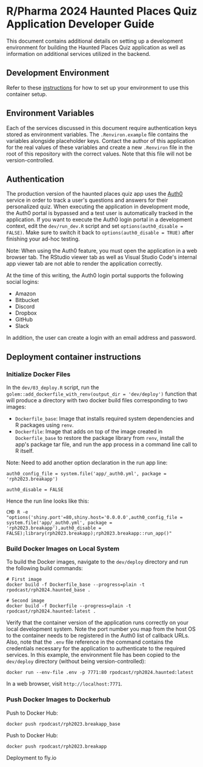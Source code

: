 # R/Pharma 2024 Haunted Places Quiz Application Developer Guide

This document contains additional details on setting up a development environment for building the Haunted Places Quiz application as well as information on additional services utilized in the backend. 

## Development Environment

Refer to these [instructions](https://github.com/rpodcast/r_dev_projects/blob/main/.devcontainer/README.md) for how to set up your environment to use this container setup.

## Environment Variables

Each of the services discussed in this document require authentication keys stored as environment variables. The `.Renviron.example` file contains the variables alongside placeholder keys. Contact the author of this application for the real values of these variables and create a new `.Renviron` file in the root of this repository with the correct values. Note that this file will not be version-controlled. 

## Authentication

The production version of the haunted places quiz app uses the [Auth0](https://auth0.com/) service in order to track a user's questions and answers for their personalized quiz. When executing the application in development mode, the Auth0 portal is bypassed and a test user is automatically tracked in the application. If you want to execute the Auth0 login portal in a development context, edit the `dev/run_dev.R` script and set `options(auth0_disable = FALSE)`. Make sure to switch it back to `options(auth0_disable = TRUE)` after finishing your ad-hoc testing.

Note: When using the Auth0 feature, you must open the application in a web browser tab. The RStudio viewer tab as well as Visual Studio Code's internal app viewer tab are not able to render the application correctly. 

At the time of this writing, the Auth0 login portal supports the following social logins:

* Amazon
* Bitbucket
* Discord
* Dropbox
* GitHub
* Slack

In addition, the user can create a login with an email address and password. 

## Deployment container instructions

### Initialize Docker Files

In the `dev/03_deploy.R` script, run the `golem::add_dockerfile_with_renv(output_dir = 'dev/deploy')` function that will produce a directory with two docker build files corresponding to two images:

* `Dockerfile_base`: Image that installs required system dependencies and R packages using `renv`.
* `Dockerfile`: Image that adds on top of the image created in `Dockerfile_base` to restore the package library from `renv`, install the app's package tar file, and run the app process in a command line call to R itself.

Note: Need to add another option declaration in the run app line: 

```
auth0_config_file = system.file('app/_auth0.yml', package = 'rph2023.breakapp')

auth0_disable = FALSE
```

Hence the run line looks like this:

```
CMD R -e "options('shiny.port'=80,shiny.host='0.0.0.0',auth0_config_file = system.file('app/_auth0.yml', package = 'rph2023.breakapp'),auth0_disable = FALSE);library(rph2023.breakapp);rph2023.breakapp::run_app()"
```

### Build Docker Images on Local System

To build the Docker images, navigate to the `dev/deploy` directory and run the following build commands:

```
# First image
docker build -f Dockerfile_base --progress=plain -t rpodcast/rph2024.haunted_base .

# Second image
docker build -f Dockerfile --progress=plain -t rpodcast/rph2024.haunted:latest .
```

Verify that the container version of the application runs correctly on your local development system. Note the port number you map from the host OS to the container needs to be registered in the Auth0 list of callback URLs. Also, note that the `.env` file reference in the command contains the credentials necessary for the application to authenticate to the required services. In this example, the environment file has been copied to the `dev/deploy` directory (without being version-controlled):

```
docker run --env-file .env -p 7771:80 rpodcast/rph2024.haunted:latest
```

In a web browser, visit `http://localhost:7771`.

### Push Docker Images to Dockerhub

Push to Docker Hub:

```
docker push rpodcast/rph2023.breakapp_base
```


Push to Docker Hub:

```
docker push rpodcast/rph2023.breakapp
```

Deployment to fly.io

